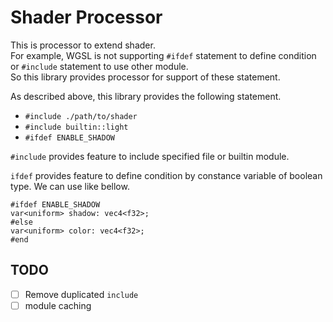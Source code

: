 # Shader Processor

This is processor to extend shader.  
For example, WGSL is not supporting `#ifdef` statement to define condition or `#include` statement to use other module.  
So this library provides processor for support of these statement.  

As described above, this library provides the following statement.

- `#include ./path/to/shader`
- `#include builtin::light`
- `#ifdef ENABLE_SHADOW`

`#include` provides feature to include specified file or builtin module.

`ifdef` provides feature to define condition by constance variable of boolean type. We can use like bellow.

```wgsl
#ifdef ENABLE_SHADOW
var<uniform> shadow: vec4<f32>;
#else
var<uniform> color: vec4<f32>;
#end
```

## TODO

- [ ] Remove duplicated `include`
- [ ] module caching
